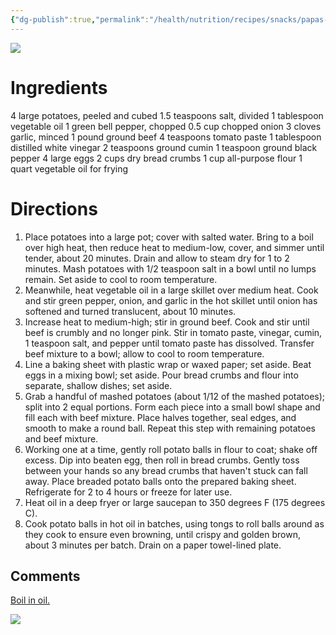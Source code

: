 ```yaml
---
{"dg-publish":true,"permalink":"/health/nutrition/recipes/snacks/papas-rellenas-fried-stuffed-potatoes/","tags":["cookmate"]}
---
```



![](https://www.allrecipes.com/thmb/wHcSMwIyzpERKmI_I1E4TH0Fe1k=/750x0/filters:no_upscale():max_bytes(150000):strip_icc():format(webp)/1008443-bddf126d4ae84d10a36e56618147f929.jpg)


# Ingredients

4 large potatoes, peeled and cubed
1.5 teaspoons salt, divided
1 tablespoon vegetable oil
1 green bell pepper, chopped
0.5 cup chopped onion
3 cloves garlic, minced
1 pound ground beef
4 teaspoons tomato paste
1 tablespoon distilled white vinegar
2 teaspoons ground cumin
1 teaspoon ground black pepper
4 large eggs
2 cups dry bread crumbs
1 cup all-purpose flour
1 quart vegetable oil for frying

# Directions

1) Place potatoes into a large pot; cover with salted water. Bring to a boil over high heat, then reduce heat to medium-low, cover, and simmer until tender, about 20 minutes. Drain and allow to steam dry for 1 to 2 minutes. Mash potatoes with 1/2 teaspoon salt in a bowl until no lumps remain. Set aside to cool to room temperature.
2) Meanwhile, heat vegetable oil in a large skillet over medium heat. Cook and stir green pepper, onion, and garlic in the hot skillet until onion has softened and turned translucent, about 10 minutes.
3) Increase heat to medium-high; stir in ground beef. Cook and stir until beef is crumbly and no longer pink. Stir in tomato paste, vinegar, cumin, 1 teaspoon salt, and pepper until tomato paste has dissolved. Transfer beef mixture to a bowl; allow to cool to room temperature.
4) Line a baking sheet with plastic wrap or waxed paper; set aside. Beat eggs in a mixing bowl; set aside. Pour bread crumbs and flour into separate, shallow dishes; set aside.
5) Grab a handful of mashed potatoes (about 1/12 of the mashed potatoes); split into 2 equal portions. Form each piece into a small bowl shape and fill each with beef mixture. Place halves together, seal edges, and smooth to make a round ball. Repeat this step with remaining potatoes and beef mixture.
6) Working one at a time, gently roll potato balls in flour to coat; shake off excess. Dip into beaten egg, then roll in bread crumbs. Gently toss between your hands so any bread crumbs that haven't stuck can fall away. Place breaded potato balls onto the prepared baking sheet. Refrigerate for 2 to 4 hours or freeze for later use.
7) Heat oil in a deep fryer or large saucepan to 350 degrees F (175 degrees C).
8) Cook potato balls in hot oil in batches, using tongs to roll balls around as they cook to ensure even browning, until crispy and golden brown, about 3 minutes per batch. Drain on a paper towel-lined plate.


## Comments

[Boil in oil.](https://photos.app.goo.gl/tJXys9opPYvf9Q8T8)

![](https://lh3.googleusercontent.com/pw/AJFCJaVPZjpSIz3rbxEMUgG7Tpgz8pRMTti1P1kREQ5KXvQeg4rhRL6r52YtnUU9S14fhGAgj8bwRS5g4XZQA8mVzyqvH0llaSfmYXLJceK22mC5b7dnVjW3tkTvYB7UER3_WccyQ1dEbyS6MMw3ErqCL7yhEw=w1509-h849-s-no?authuser=0)
